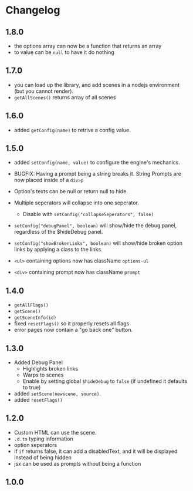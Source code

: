 # Changelog

## 1.8.0
- the options array can now be a function that returns an array
- to value can be `null` to have it do nothing

## 1.7.0
- you can load up the library, and add scenes in a nodejs environment (but you cannot render).
- `getAllScenes()` returns array of all scenes

## 1.6.0
- added `getConfig(name)` to retrive a config value.

## 1.5.0
- added `setConfig(name, value)` to configure the engine's mechanics.
- BUGFIX: Having a prompt being a string breaks it. String Prompts are now placed inside of a `div>p`
- Option's texts can be null or return null to hide.
- Multiple seperators will collapse into one seperator.
    - Disable with `setConfig("collapseSeperators", false)`

- `setConfig("debugPanel", boolean)` will show/hide the debug panel, regardless of the $hideDebug panel.
- `setConfig("showBrokenLinks", boolean)` will show/hide broken option links by applying a class to the links.

- `<ul>` containing options now has className `options-ul`
- `<div>` containing prompt now has className `prompt`

## 1.4.0
- `getAllFlags()`
- `getScene()`
- `getSceneInfo(id)`
- fixed `resetFlags()` so it properly resets all flags
- error pages now contain a "go back one" button.

## 1.3.0
- Added Debug Panel
    - Highlights broken links
    - Warps to scenes
    - Enable by setting global `$hideDebug` to `false` (if undefined it defaults to true)
- added `setScene(newscene, source)`.
- added `resetFlags()`

## 1.2.0
- Custom HTML can use the scene.
- `.d.ts` typing information
- option seperators
- if `if` returns false, it can add a disabledText, and it will be displayed instead of being hidden
- jsx can be used as prompts without being a function

## 1.0.0
